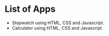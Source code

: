 # List of Apps 

- Stopwatch using HTML, CSS and Javascript.
- Calculator using HTML, CSS and Javascript
